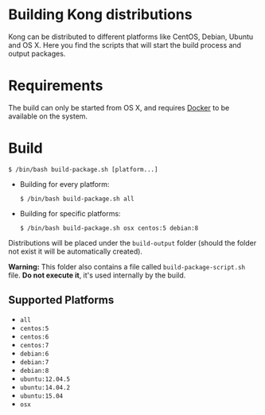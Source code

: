 # Building Kong distributions

Kong can be distributed to different platforms like CentOS, Debian, Ubuntu and OS X. Here you find the scripts that will start the build process and output packages.

# Requirements

The build can only be started from OS X, and requires [Docker](https://www.docker.com/) to be available on the system.

# Build

```shell
$ /bin/bash build-package.sh [platform...]
```

- Building for every platform:

  ```shell
  $ /bin/bash build-package.sh all
  ```

- Building for specific platforms:

  ```shell
  $ /bin/bash build-package.sh osx centos:5 debian:8
  ```

Distributions will be placed under the `build-output` folder (should the folder not exist it will be automatically created).

**Warning:** This folder also contains a file called `build-package-script.sh` file. **Do not execute it**, it's used internally by the build.

## Supported Platforms

- `all`
- `centos:5`
- `centos:6`
- `centos:7`
- `debian:6`
- `debian:7`
- `debian:8`
- `ubuntu:12.04.5`
- `ubuntu:14.04.2`
- `ubuntu:15.04`
- `osx`
